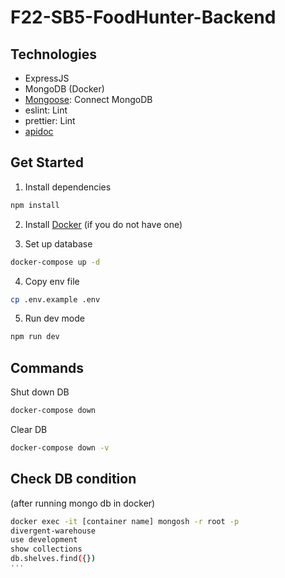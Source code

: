 # F22-SB5-FoodHunter-Backend

## Technologies

- ExpressJS
- MongoDB (Docker)
- [Mongoose](https://mongoosejs.com/): Connect MongoDB
- eslint: Lint
- prettier: Lint
- [apidoc](https://apidocjs.com/)


## Get Started

1. Install dependencies
```bash
npm install
```

2. Install [Docker](https://docs.docker.com/desktop/) (if you do not have one)


3. Set up database

```bash
docker-compose up -d
```

4. Copy env file

```bash
cp .env.example .env
```

5. Run dev mode
```bash
npm run dev
```

## Commands
Shut down DB
```bash
docker-compose down
```

Clear DB
```bash
docker-compose down -v
```

## Check DB condition
(after running mongo db in docker)
```bash
docker exec -it [container name] mongosh -r root -p 
divergent-warehouse
use development
show collections
db.shelves.find({})
'''
